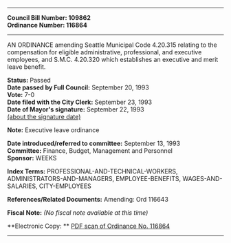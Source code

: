 * * * * *  
  
**Council Bill Number: [](#h0)[](#h2)109862**   
**Ordinance Number: 116864**  
  
* * * * *  
  
AN ORDINANCE amending Seattle Municipal Code 4.20.315 relating to the compensation for eligible administrative, professional, and executive employees, and S.M.C. 4.20.320 which establishes an executive and merit leave benefit.  
  
**Status:** Passed   
**Date passed by Full Council:** September 20, 1993   
**Vote:** 7-0   
**Date filed with the City Clerk:** September 23, 1993   
**Date of Mayor's signature:** September 22, 1993   
[(about the signature date)](/~public/approvaldate.htm)   
  
**Note:** Executive leave ordinance  
  
  
**Date introduced/referred to committee:** September 13, 1993   
**Committee:** Finance, Budget, Management and Personnel   
**Sponsor:** WEEKS   
  
**Index Terms:** PROFESSIONAL-AND-TECHNICAL-WORKERS, ADMINISTRATORS-AND-MANAGERS, EMPLOYEE-BENEFITS, WAGES-AND-SALARIES, CITY-EMPLOYEES  
  
**References/Related Documents:** Amending: Ord 116643  
  
**Fiscal Note:** *(No fiscal note available at this time)*  
  
**Electronic Copy: ** [PDF scan of Ordinance No. 116864](/~archives/Ordinances/Ord_116864.pdf)  
  
* * * * *  
